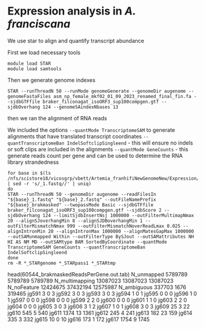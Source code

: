 # Expression analysis in *A. franciscana*
We use star to align and quantify transcript abundance

First we load necessary tools
```
module load STAR
module load samtools
```

Then we generate genome indexes

```
STAR --runThreadN 50 --runMode genomeGenerate --genomeDir augenome --genomeFastaFiles asm_np_female_mkf02_01_09_2023_renamed_final_fin.fa --sjdbGTFfile braker_filconagat_isoORF3_sup100compgen.gtf --sjdbOverhang 124 --genomeSAindexNbases 13
```

then we ran the alignment of RNA reads 

We included the options `--quantMode TranscriptomeSAM` to generate alignments that have translated transcript coordinates 
`--quantTranscriptomeBan IndelSoftclipSingleend` - this will ensure no indels or soft clips are included in the alignments 
`--quantMode GeneCounts` - this generate reads count per gene and can be used to determine the RNA library strandedness

```
for base in $(ls /nfs/scistore18/vicosgrp/vbett/Artemia_franhifiNewGenomeNew/Expression/*_1.fastq | sed -r 's/_1.fastq//' | uniq)
do
STAR --runThreadN 50 --genomeDir augenome --readFilesIn "${base}_1.fastq" "${base}_2.fastq" --outFileNamePrefix "${base}_brakmasked" --twopassMode Basic --sjdbGTFfile braker_filconagat_isoORF3_sup100compgen.gtf --sjdbScore 2 --sjdbOverhang 124 --limitSjdbInsertNsj 1000000 --outFilterMultimapNmax 20 --alignSJoverhangMin 8 --alignSJDBoverhangMin 1 --outFilterMismatchNmax 999 --outFilterMismatchNoverReadLmax 0.025 --alignIntronMin 20 --alignIntronMax 1000000 --alignMatesGapMax 1000000 --outSAMunmapped Within --outFilterType BySJout --outSAMattributes NH HI AS NM MD --outSAMtype BAM SortedByCoordinate --quantMode TranscriptomeSAM GeneCounts --quantTranscriptomeBan IndelSoftclipSingleend
done
rm -R *_STARgenome *_STARpass1 *_STARtmp
```
head(60544_brakmaskedReadsPerGene.out.tab)
N_unmapped      5789789 5789789 5789789
N_multimapping  13087023        13087023        13087023
N_noFeature     12424675        37432194        12575987
N_ambiguous     337703  1676    319465
jg591   3       0       3
jg592   3       0       3
jg593   3       0       3
jg594   1       0       1
jg595   0       0       0
jg596   1       0       1
jg597   0       0       0
jg598   0       0       0
jg599   2       2       0
jg600   0       0       0
jg601   1       1       0
jg603   2       2       0
jg604   0       0       0
jg605   3       0       3
jg606   3       1       2
jg607   1       0       1
jg608   3       0       3
jg609   25      3       22
jg610   545     5       540
jg611   1374    13      1361
jg612   245     4       241
jg613   182     23      159
jg614   335     3       332
jg615   10      0       10
jg616   173     1       172
jg617   1754    9       1745
